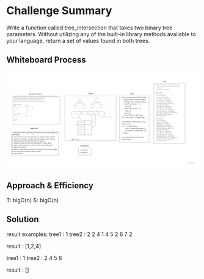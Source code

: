# Challenge Summary
<!-- Description of the challenge -->
Write a function called tree_intersection that takes two binary tree parameters.
Without utilizing any of the built-in library methods available to your language, return a set of values found in both trees.
## Whiteboard Process
<!-- Embedded whiteboard image -->
![](../img/tree-ins.jpg)
## Approach & Efficiency
<!-- What approach did you take? Why? What is the Big O space/time for this approach? -->
T: bigO(n)
S: bigO(n)
## Solution
<!-- Show how to run your code, and examples of it in action -->

result examples:
tree1 :        1                    tree2 :     2
             2         4                          1            4
         5
      2                                        6                    7
                                               2

result : [1,2,4]

tree1 :       1                    tree2 :
             2         4
         5                 6

result : []
